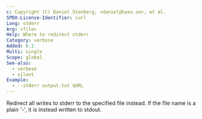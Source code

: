```yaml
---
c: Copyright (C) Daniel Stenberg, <daniel@haxx.se>, et al.
SPDX-License-Identifier: curl
Long: stderr
Arg: <file>
Help: Where to redirect stderr
Category: verbose
Added: 6.2
Multi: single
Scope: global
See-also:
  - verbose
  - silent
Example:
  - --stderr output.txt $URL
---
```


Redirect all writes to stderr to the specified file instead. If the file name
is a plain '-', it is instead written to stdout.
